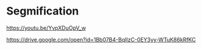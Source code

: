 # Segmification
https://youtu.be/YvpXDuOpV_w

https://drive.google.com/open?id=1Bb07B4-BqIlzC-0EY3yy-WTuK86kRfKC

